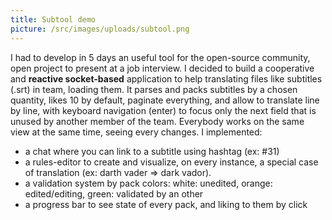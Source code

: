 ```yaml
---
title: Subtool demo
picture: /src/images/uploads/subtool.png
---
```

I had to develop in 5 days an useful tool for the open-source community, open project to present at a job interview. I decided to build a cooperative and **reactive socket-based** application to help translating files like subtitles (.srt) in team, loading them. It parses and packs subtitles by a chosen quantity, likes 10 by default, paginate everything, and allow to translate line by line, with keyboard navigation (enter) to focus only the next field that is unused by another member of the team. Everybody works on the same view at the same time, seeing every changes. I implemented:

* a chat where you can link to a subtitle using hashtag (ex: #31)
* a rules-editor to create and visualize, on every instance, a special case of translation (ex: darth vader => dark vador).
* a validation system by pack colors: white: unedited, orange: edited/editing, green: validated by an other
* a progress bar to see state of every pack, and liking to them by click
